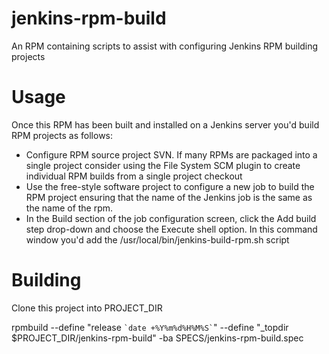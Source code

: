 jenkins-rpm-build
=================

An RPM containing scripts to assist with configuring Jenkins RPM building projects


Usage
=================
Once this RPM has been built and installed on a Jenkins server you'd build RPM projects
as follows:

* Configure RPM source project SVN. If many RPMs are packaged into a single project consider
  using the File System SCM plugin to create individual RPM builds from a single project checkout
* Use the free-style software project to configure a new job to build the RPM project ensuring
  that the name of the Jenkins job is the same as the name of the rpm.
* In the Build section of the job configuration screen, click the Add build step drop-down and choose
  the Execute shell option. In this command window you'd add the /usr/local/bin/jenkins-build-rpm.sh script


Building
=================
Clone this project into PROJECT_DIR

rpmbuild --define "release `` `date +%Y%m%d%H%M%S` ``" --define "_topdir $PROJECT_DIR/jenkins-rpm-build" -ba SPECS/jenkins-rpm-build.spec
